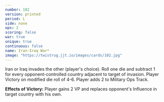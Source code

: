 ```yaml
---
number: 102
version: printed
period: L
side: none
ops: 2
scoring: false
war: true
unique: true
continuous: false
name: Iran-Iraq War*
image: "https://twistrug.jjt.io/images/cards/102.jpg"
---
```

Iran or Iraq invades the other (player's choice). Roll one die and subtract 1 for every opponent-controlled country adjacent to target of invasion. Player Victory on modified die roll of 4-6. Player adds 2 to Military Ops Track.

**Effects of Victory:** Player gains 2 VP and replaces opponent's Influence in target country with his own.
